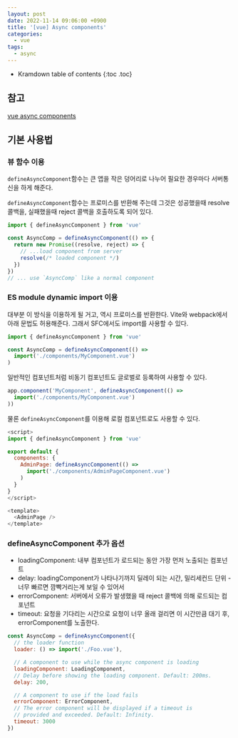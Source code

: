 ```yaml
---
layout: post
date: 2022-11-14 09:06:00 +0900
title: '[vue] Async components'
categories:
  - vue
tags:
  - async
---
```


* Kramdown table of contents
{:toc .toc}

## 참고

[vue async components](https://vuejs.org/guide/components/async.html)


## 기본 사용법

### 뷰 함수 이용

`defineAsyncComponent`함수는 큰 앱을 작은 덩어리로 나누어 필요한 경우마다 서버통신을 하게 해준다.    

`defineAsyncComponent`함수는 프로미스를 반환해 주는데 그것은 성공했을때 resolve 콜백을, 실패했을때 reject 콜백을 호출하도록 되어 있다. 


```js
import { defineAsyncComponent } from 'vue'

const AsyncComp = defineAsyncComponent(() => {
  return new Promise((resolve, reject) => {
    // ...load component from server
    resolve(/* loaded component */)
  })
})
// ... use `AsyncComp` like a normal component
```

### ES module dynamic import 이용

대부분 이 방식을 이용하게 될 거고, 역시 프로미스를 반환한다. Vite와 webpack에서 아래 문법도 허용해준다. 그래서 SFC에서도 import를 사용할 수 있다.  

```js
import { defineAsyncComponent } from 'vue'

const AsyncComp = defineAsyncComponent(() =>
  import('./components/MyComponent.vue')
)
```

일반적인 컴포넌트처럼 비동기 컴포넌트도 글로벌로 등록하여 사용할 수 있다.   

```js
app.component('MyComponent', defineAsyncComponent(() =>
  import('./components/MyComponent.vue')
))
```

물론 `defineAsyncComponent`를 이용해 로컬 컴포넌트로도 사용할 수 있다. 


```js
<script>
import { defineAsyncComponent } from 'vue'

export default {
  components: {
    AdminPage: defineAsyncComponent(() =>
      import('./components/AdminPageComponent.vue')
    )
  }
}
</script>

<template>
  <AdminPage />
</template>
```

### defineAsyncComponent 추가 옵션

- loadingComponent: 내부 컴포넌트가 로드되는 동안 가장 먼저 노출되는 컴포넌트
- delay: loadingComponent가 나타나기까지 딜레이 되는 시간, 밀리세컨드 단위 - 너무 빠르면 깜빡거리는게 보일 수 있어서
- errorComponent: 서버에서 오류가 발생했을 때 reject 콜백에 의해 로드되는 컴포넌트
- timeout: 요청을 기다리는 시간으로 요청이 너무 올래 걸리면 이 시간만큼 대기 후, errorComponent를 노출한다.  


```js
const AsyncComp = defineAsyncComponent({
  // the loader function
  loader: () => import('./Foo.vue'),

  // A component to use while the async component is loading
  loadingComponent: LoadingComponent,
  // Delay before showing the loading component. Default: 200ms.
  delay: 200,

  // A component to use if the load fails
  errorComponent: ErrorComponent,
  // The error component will be displayed if a timeout is
  // provided and exceeded. Default: Infinity.
  timeout: 3000
})
```

